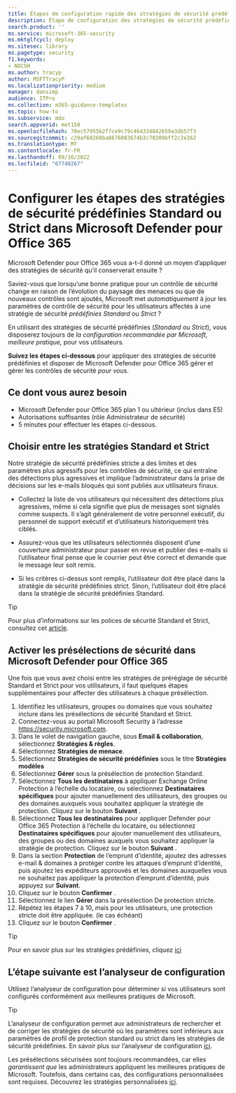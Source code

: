 ```yaml
---
title: Étapes de configuration rapide des stratégies de sécurité prédéfinies Standard ou Strict pour Microsoft Defender pour Office 365
description: Étape de configuration des stratégies de sécurité prédéfinies dans Microsoft Defender pour Office 365 afin que vous ayez la sécurité recommandée par le produit. Les stratégies prédéfinies définissent un profil de sécurité *standard* ou *strict*. Définissez ces paramètres et Microsoft Defender pour Office 365 gérerez et conservez ces contrôles de sécurité pour vous.
search.product: ''
ms.service: microsoft-365-security
ms.mktglfcycl: deploy
ms.sitesec: library
ms.pagetype: security
f1.keywords:
- NOCSH
ms.author: tracyp
author: MSFTTracyP
ms.localizationpriority: medium
manager: dansimp
audience: ITPro
ms.collection: m365-guidance-templates
ms.topic: how-to
ms.subservice: mdo
search.appverid: met150
ms.openlocfilehash: 70ec57955b2f7ce9c79c464334842659a3db57f3
ms.sourcegitcommit: c29af68260ba8676083674b3c70209bff2c2e362
ms.translationtype: MT
ms.contentlocale: fr-FR
ms.lasthandoff: 09/16/2022
ms.locfileid: "67740267"
---
```

# <a name="set-up-steps-for-the-standard-or-strict-preset-security-policies-in-microsoft-defender-for-office-365"></a>Configurer les étapes des stratégies de sécurité prédéfinies Standard ou Strict dans Microsoft Defender pour Office 365

Microsoft Defender pour Office 365 vous a-t-il donné un moyen d’appliquer des stratégies de sécurité qu’il conserverait ensuite ?

Saviez-vous que lorsqu’une bonne pratique pour un contrôle de sécurité change en raison de l’évolution du paysage des menaces ou que de nouveaux contrôles sont ajoutés, Microsoft met *automatiquement* à jour les paramètres de contrôle de sécurité pour les utilisateurs affectés à une stratégie de sécurité *prédéfinies Standard* ou *Strict* ?

En utilisant des stratégies de sécurité prédéfinies (*Standard* ou *Strict*), vous disposerez toujours de *la configuration recommandée par Microsoft, meilleure pratique,* pour vos utilisateurs.

**Suivez les étapes ci-dessous** pour appliquer des stratégies de sécurité prédéfinies et disposer de Microsoft Defender pour Office 365 gérer et gérer les contrôles de sécurité *pour vous*.

## <a name="what-you-will-need"></a>Ce dont vous aurez besoin
- Microsoft Defender pour Office 365 plan 1 ou ultérieur (inclus dans E5)
- Autorisations suffisantes (rôle Administrateur de sécurité)
- 5 minutes pour effectuer les étapes ci-dessous.

## <a name="choose-between-standard-and-strict-policies"></a>Choisir entre les stratégies Standard et Strict

Notre stratégie de sécurité prédéfinies stricte a des limites et des paramètres plus agressifs pour les contrôles de sécurité, ce qui entraîne des détections plus agressives et implique l’administrateur dans la prise de décisions sur les e-mails bloqués qui sont publiés aux utilisateurs finaux.

- Collectez la liste de vos utilisateurs qui nécessitent des détections plus agressives, même si cela signifie que plus de messages sont signalés comme suspects. Il s’agit généralement de votre personnel exécutif, du personnel de support exécutif et d’utilisateurs historiquement très ciblés.

- Assurez-vous que les utilisateurs sélectionnés disposent d’une couverture administrateur pour passer en revue et publier des e-mails si l’utilisateur final pense que le courrier peut être correct et demande que le message leur soit remis.

- Si les critères ci-dessus sont remplis, l’utilisateur doit être placé dans la stratégie de sécurité prédéfinies strict. Sinon, l’utilisateur doit être placé dans la stratégie de sécurité prédéfinies Standard.

> [!TIP]
> Pour plus d’informations sur les polices de sécurité Standard et Strict, consultez cet [article](../../office-365-security/recommended-settings-for-eop-and-office365.md).

## <a name="enable-security-presets-in-microsoft-defender-for-office-365"></a>Activer les présélections de sécurité dans Microsoft Defender pour Office 365

Une fois que vous avez choisi entre les stratégies de préréglage de sécurité Standard et Strict pour vos utilisateurs, il faut quelques étapes supplémentaires pour affecter des utilisateurs à chaque présélection.

1. Identifiez les utilisateurs, groupes ou domaines que vous souhaitez inclure dans les présélections de sécurité Standard et Strict.
1. Connectez-vous au portail Microsoft Security à l’adresse https://security.microsoft.com.
1. Dans le volet de navigation gauche, sous **Email & collaboration**, sélectionnez **Stratégies & règles**.
1. Sélectionnez **Stratégies de menace**.
1. Sélectionnez **Stratégies de sécurité prédéfinies** sous le titre **Stratégies modèles**
1. Sélectionnez **Gérer** sous la présélection de protection Standard.
1. Sélectionnez **Tous les destinataires** à appliquer Exchange Online Protection à l’échelle du locataire, ou sélectionnez **Destinataires spécifiques** pour ajouter manuellement des utilisateurs, des groupes ou des domaines auxquels vous souhaitez appliquer la stratégie de protection. Cliquez sur le bouton **Suivant** .
1. Sélectionnez **Tous les destinataires** pour appliquer Defender pour Office 365 Protection à l’échelle du locataire, ou sélectionnez **Destinataires spécifiques** pour ajouter manuellement des utilisateurs, des groupes ou des domaines auxquels vous souhaitez appliquer la stratégie de protection. Cliquez sur le bouton **Suivant** .
1. Dans la section **Protection** de l’emprunt d’identité, ajoutez des adresses e-mail & domaines à protéger contre les attaques d’emprunt d’identité, puis ajoutez les expéditeurs approuvés et les domaines auxquelles vous ne souhaitez pas appliquer la protection d’emprunt d’identité, puis appuyez sur **Suivant**.
1. Cliquez sur le bouton **Confirmer** .
1. Sélectionnez le lien **Gérer** dans la présélection De protection stricte.
1. Répétez les étapes 7 à 10, mais pour les utilisateurs, une protection stricte doit être appliquée. (le cas échéant)
1. Cliquez sur le bouton **Confirmer** .

> [!TIP]
> Pour en savoir plus sur les stratégies prédéfinies, cliquez [ici](../../office-365-security/preset-security-policies.md)

## <a name="your-next-step-is-config-analyzer"></a>L’étape suivante est l’analyseur de configuration

Utilisez l’analyseur de configuration pour déterminer si vos utilisateurs sont configurés conformément aux meilleures pratiques de Microsoft.

> [!TIP]
> L’analyseur de configuration permet aux administrateurs de rechercher et de corriger les stratégies de sécurité où les paramètres sont inférieurs aux paramètres de profil de protection standard ou strict dans les stratégies de sécurité prédéfinies. En savoir plus sur l’analyseur de configuration [ici](../../office-365-security/configuration-analyzer-for-security-policies.md).

Les présélections sécurisées sont toujours recommandées, car elles *garantissent que* les administrateurs appliquent les meilleures pratiques de Microsoft. Toutefois, dans certains cas, des configurations personnalisées sont requises. Découvrez les stratégies personnalisées [ici](../../office-365-security/tenant-wide-setup-for-increased-security.md).

